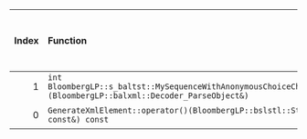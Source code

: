 |   Index | Function                                                                                                                                                                   |   Difference in number of lines |   Function size difference in bytes | Disassembly                                                             |   Number of lines in assumed build | Number of bytes in assumed build   |   Number of lines in ignored build | Number of bytes in ignored build   |
|--------:|:---------------------------------------------------------------------------------------------------------------------------------------------------------------------------|--------------------------------:|------------------------------------:|:------------------------------------------------------------------------|-----------------------------------:|:-----------------------------------|-----------------------------------:|:-----------------------------------|
|       1 | `int BloombergLP::s_baltst::MySequenceWithAnonymousChoiceChoice::manipulateSelection<BloombergLP::balxml::Decoder_ParseObject>(BloombergLP::balxml::Decoder_ParseObject&)` |                               1 |                                   0 | [Assumed](1.assume.s.txt), [Ignored](1.none.s.txt), [Diff](1.diff.html) |                                176 | 5,216,896                          |                                176 | 5,219,152                          |
|       0 | `GenerateXmlElement::operator()(BloombergLP::bslstl::StringRefImp<char> const&, BloombergLP::bslstl::StringRefImp<char> const&) const`                                     |                               8 |                                  16 | [Assumed](0.assume.s.txt), [Ignored](0.none.s.txt), [Diff](0.diff.html) |                                320 | 4,457,920                          |                                304 | 4,460,032                          |